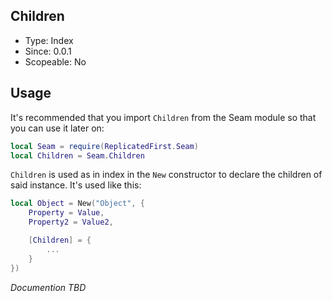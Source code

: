 ## Children
* Type: Index
* Since: 0.0.1
* Scopeable: No

## Usage
It's recommended that you import `Children` from the Seam module so that you can use it later on:

```lua
local Seam = require(ReplicatedFirst.Seam)
local Children = Seam.Children
```

`Children` is used as in index in the `New` constructor to declare the children of said instance. It's used like this:

```lua
local Object = New("Object", {
    Property = Value,
    Property2 = Value2,

    [Children] = {
        ...
    }
})
```

*Documention TBD*